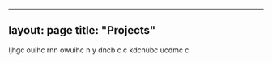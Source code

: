 ------
layout: page
title: "Projects"
------

ljhgc ouihc rnn owuihc n y dncb c c   kdcnubc ucdmc c 
